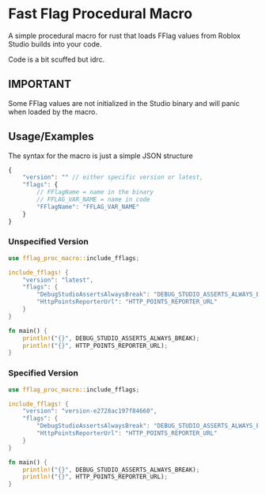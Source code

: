 
# Fast Flag Procedural Macro

A simple procedural macro for rust that loads FFlag values from Roblox Studio builds into your code.

Code is a bit scuffed but idrc.

## IMPORTANT
Some FFlag values are not initialized in the Studio binary and will panic when loaded by the macro.
## Usage/Examples
The syntax for the macro is just a simple JSON structure
```javascript
{
    "version": "" // either specific version or latest,
    "flags": {
        // FFlagName = name in the binary
        // FFLAG_VAR_NAME = name in code
        "FFlagName": "FFLAG_VAR_NAME" 
    }
}
```
### Unspecified Version
```rust
use fflag_proc_macro::include_fflags;

include_fflags! {
    "version": "latest",
    "flags": {
        "DebugStudioAssertsAlwaysBreak": "DEBUG_STUDIO_ASSERTS_ALWAYS_BREAK",
        "HttpPointsReporterUrl": "HTTP_POINTS_REPORTER_URL"
    }
}

fn main() {
    println!("{}", DEBUG_STUDIO_ASSERTS_ALWAYS_BREAK);
    println!("{}", HTTP_POINTS_REPORTER_URL);
}
```

### Specified Version
```rust
use fflag_proc_macro::include_fflags;

include_fflags! {
    "version": "version-e2728ac197f84660",
    "flags": {
        "DebugStudioAssertsAlwaysBreak": "DEBUG_STUDIO_ASSERTS_ALWAYS_BREAK",
        "HttpPointsReporterUrl": "HTTP_POINTS_REPORTER_URL"
    }
}

fn main() {
    println!("{}", DEBUG_STUDIO_ASSERTS_ALWAYS_BREAK);
    println!("{}", HTTP_POINTS_REPORTER_URL);
}

```

